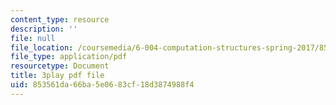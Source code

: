 ```yaml
---
content_type: resource
description: ''
file: null
file_location: /coursemedia/6-004-computation-structures-spring-2017/853561da66ba5e0683cf18d3874988f4_VkVe_wNU6RI.pdf
file_type: application/pdf
resourcetype: Document
title: 3play pdf file
uid: 853561da-66ba-5e06-83cf-18d3874988f4
---
```

